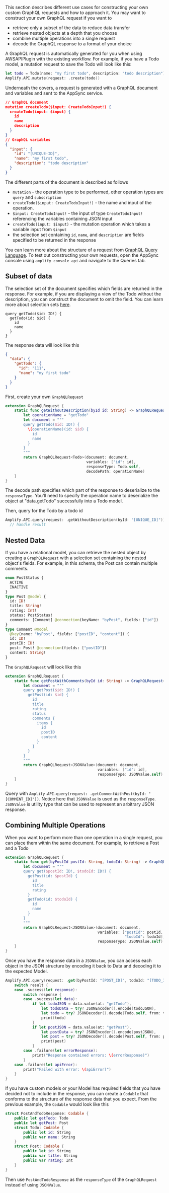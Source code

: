 This section describes different use cases for constructing your own custom GraphQL requests and how to approach it. You may want to construct your own GraphQL request if you want to
- retrieve only a subset of the data to reduce data transfer
- retrieve nested objects at a depth that you choose
- combine multiple operations into a single request
- decode the GraphQL response to a format of your choice

A GraphQL request is automatically generated for you when using AWSAPIPlugin with the existing workflow. For example, if you have a Todo model, a mutation request to save the Todo will look like this:
```swift
let todo = Todo(name: "my first todo", description: "todo description")
Amplify.API.mutate(request: .create(todo))
```
Underneath the covers, a request is generated with a GraphQL document and variables and sent to the AppSync service. 

```json
// GraphQL document
mutation createTodo($input: CreateTodoInput!) {
  createTodo(input: $input) {
    id
    name
    description
  }
}
// GraphQL variables
{
  "input": {
    "id": "[UNIQUE-ID]",
    "name": "my first todo",
    "description": "todo description"
  }
}
```

The different parts of the document is described as follows
- `mutation` - the operation type to be performed, other operation types are `query` and `subscription`
- `createTodo($input: CreateTodoInput!)` - the name and input of the operation. 
- `$input: CreateTodoInput!` - the input of type `CreateTodoInput!` referencing the variables containing JSON input
- `createTodo(input: $input)` - the mutation operation which takes a variable input from `$input`
- the selection set containing `id`, `name`, and `description` are fields specified to be returned in the response

You can learn more about the structure of a request from [GraphQL Query Language](https://graphql.org/learn/). To test out constructing your own requests, open the AppSync console using `amplify console api` and navigate to the Queries tab.

## Subset of data

The selection set of the document specifies which fields are returned in the response. For example, if you are displaying a view of the Todo without the description, you can construct the document to omit the field. You can learn more about selection sets [here](https://spec.graphql.org/draft/#sec-Selection-Sets).

```
query getTodo($id: ID!) {
  getTodo(id: $id) {
    id
    name
  }
}
```
The response data will look like this
```json
{
  "data": {
    "getTodo": {
      "id": "111",
      "name": "my first todo"
    }
  }
}
```
First, create your own `GraphQLRequest`

```swift
extension GraphQLRequest {
    static func getWithoutDescription(byId id: String) -> GraphQLRequest<Todo> {
        let operationName = "getTodo"
        let document = """
        query getTodo($id: ID!) {
          \(operationName)(id: $id) {
            id
            name
          }
        }
        """
        return GraphQLRequest<Todo>(document: document,
                                    variables: ["id": id],
                                    responseType: Todo.self,
                                    decodePath: operationName)
    }
}
```
The decode path specifies which part of the response to deserialize to the `responseType`. You'll need to specify the operation name to deserialize the object at "data.getTodo" successfully into a Todo model.

Then, query for the Todo by a todo id
```swift
Amplify.API.query(request: .getWithoutDescription(byId: "[UNIQUE_ID]")) { 
  // handle result
```  

## Nested Data
If you have a relational model, you can retrieve the nested object by creating a `GraphQLRequest` with a selection set containing the nested object's fields. For example, in this schema, the Post can contain multiple comments.
```graphql
enum PostStatus {
  ACTIVE
  INACTIVE
}
type Post @model {
  id: ID!
  title: String!
  rating: Int!
  status: PostStatus!
  comments: [Comment] @connection(keyName: "byPost", fields: ["id"])
}
type Comment @model
  @key(name: "byPost", fields: ["postID", "content"]) {
  id: ID!
  postID: ID!
  post: Post! @connection(fields: ["postID"])
  content: String!
}
```
The `GraphQLRequest` will look like this

```swift
extension GraphQLRequest {
    static func getPostWithComments(byId id: String) -> GraphQLRequest<JSONValue> {
        let document = """
        query getPost($id: ID!) {
          getPost(id: $id) {
            id
            title
            rating
            status
            comments {
              items {
                id
                postID
                content
              }
            }
          }
        }
        """
        return GraphQLRequest<JSONValue>(document: document,
                                         variables: ["id": id],
                                         responseType: JSONValue.self)
    }
}

```
Query with `Amplify.API.query(request: .getCommentWithPost(byId: "[COMMENT_ID]"))`. Notice here that `JSONValue` is used as the `responseType`. `JSONValue` is utility type that can be used to represent an arbitrary JSON response.

## Combining Multiple Operations

When you want to perform more than one operation in a single request, you can place them within the same document. For example, to retrieve a Post and a Todo
```swift
extension GraphQLRequest {
    static func get(byPostId postId: String, todoId: String) -> GraphQLRequest<JSONValue> {
        let document = """
        query get($postId: ID!, $todoId: ID!) {
          getPost(id: $postId) {
            id
            title
            rating
          }
          getTodo(id: $todoId) {
            id
            name
          }
        }
        """
        return GraphQLRequest<JSONValue>(document: document,
                                         variables: ["postId": postId,
                                                     "todoId": todoId],
                                         responseType: JSONValue.self)
    }
}
```
Once you have the response data in a `JSONValue`, you can access each object in the JSON structure by encoding it back to Data and decoding it to the expected Model.

```swift
Amplify.API.query(request: .get(byPostId: "[POST_ID]", todoId: "[TODO_ID]")) { result in
    switch result {
    case .success(let response):
        switch response {
        case .success(let data):
            if let todoJSON = data.value(at: "getTodo"),
                let todoData = try? JSONEncoder().encode(todoJSON),
                let todo = try? JSONDecoder().decode(Todo.self, from: todoData) {
                print(todo)
            }
            if let postJSON = data.value(at: "getPost"),
                let postData = try? JSONEncoder().encode(postJSON),
                let post = try? JSONDecoder().decode(Post.self, from: postData) {
                print(post)
            }
        case .failure(let errorResponse):
            print("Response contained errors: \(errorResponse)")
        }
    case .failure(let apiError):
        print("Failed with error: \(apiError)")
    }
}
```

If you have custom models or your Model has required fields that you have decided not to include in the response, you can create a `Codable` that conforms to the structure of the response data that you expect. From the previous example, the `Codable` would look like this

```swift
struct PostAndTodoResponse: Codable {
    public let getTodo: Todo
    public let getPost: Post
    struct Todo: Codable {
        public let id: String
        public var name: String
    }
    struct Post: Codable {
        public let id: String
        public var title: String
        public var rating: Int
    }
}
```
Then use `PostAndTodoResponse` as the `responseType` of the `GraphQLRequest` instead of using `JSONValue`.






